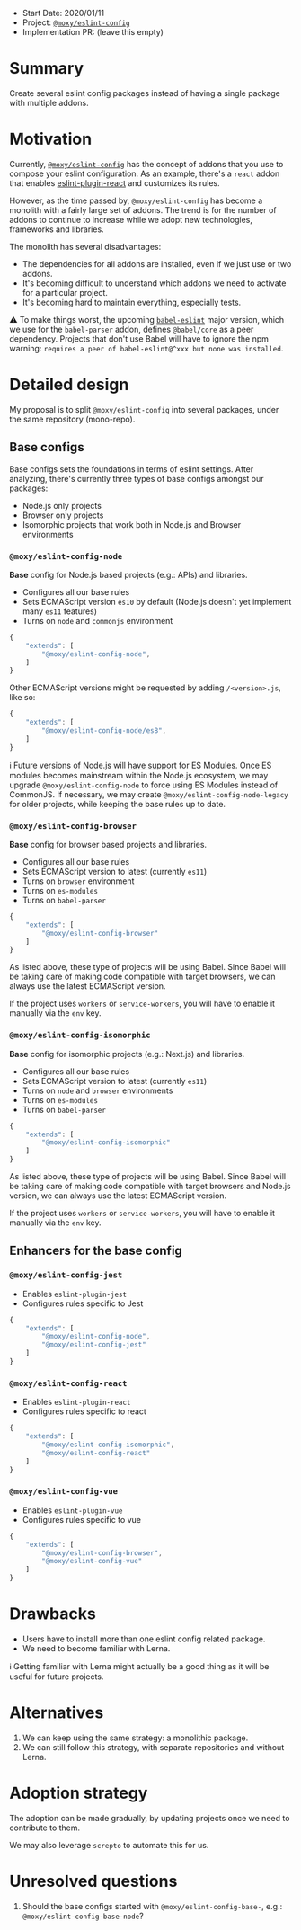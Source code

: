 - Start Date: 2020/01/11
- Project: [`@moxy/eslint-config`](https://github.com/moxystudio/eslint-config)
- Implementation PR: (leave this empty)

# Summary

Create several eslint config packages instead of having a single package with multiple addons.

# Motivation

Currently, [`@moxy/eslint-config`](https://github.com/moxystudio/eslint-config) has the concept of addons that you use to compose your eslint configuration. As an example, there's a `react` addon that enables [eslint-plugin-react](https://www.npmjs.com/package/eslint-plugin-react) and customizes its rules.

However, as the time passed by, `@moxy/eslint-config` has become a monolith with a fairly large set of addons. The trend is for the number of addons to continue to increase while we adopt new technologies, frameworks and libraries.

The monolith has several disadvantages:

- The dependencies for all addons are installed, even if we just use or two addons.
- It's becoming difficult to understand which addons we need to activate for a particular project.
- It's becoming hard to maintain everything, especially tests.

⚠️ To make things worst, the upcoming [`babel-eslint`](https://github.com/babel/babel-eslint) major version, which we use for the `babel-parser` addon, defines `@babel/core` as a peer dependency. Projects that don't use Babel will have to ignore the npm warning: `requires a peer of babel-eslint@^xxx but none was installed`.

# Detailed design

My proposal is to split `@moxy/eslint-config` into several packages, under the same repository (mono-repo).

## Base configs

Base configs sets the foundations in terms of eslint settings. After analyzing, there's currently three types of base configs amongst our packages:

- Node.js only projects
- Browser only projects
- Isomorphic projects that work both in Node.js and Browser environments

### `@moxy/eslint-config-node`

**Base** config for Node.js based projects (e.g.: APIs) and libraries.

- Configures all our base rules
- Sets ECMAScript version `es10` by default (Node.js doesn't yet implement many `es11` features)
- Turns on `node` and `commonjs` environment

```js
{
    "extends": [
        "@moxy/eslint-config-node",
    ]
}
```

Other ECMAScript versions might be requested by adding `/<version>.js`, like so:

```js
{
    "extends": [
        "@moxy/eslint-config-node/es8",
    ]
}
```

ℹ️ Future versions of Node.js will [have support](https://nodejs.org/api/esm.html) for ES Modules. Once ES modules becomes mainstream within the Node.js ecosystem, we may upgrade `@moxy/eslint-config-node` to force using ES Modules instead of CommonJS. If necessary, we may create `@moxy/eslint-config-node-legacy` for older projects, while keeping the base rules up to date.

### `@moxy/eslint-config-browser`

**Base** config for browser based projects and libraries.

- Configures all our base rules
- Sets ECMAScript version to latest (currently `es11`)
- Turns on `browser` environment
- Turns on `es-modules`
- Turns on `babel-parser`

```js
{
    "extends": [
        "@moxy/eslint-config-browser"
    ]
}
```

As listed above, these type of projects will be using Babel. Since Babel will be taking care of making code compatible with target browsers, we can always use the latest ECMAScript version.

If the project uses `workers` or `service-workers`, you will have to enable it manually via the `env` key.

### `@moxy/eslint-config-isomorphic`

**Base** config for isomorphic projects (e.g.: Next.js) and libraries.

- Configures all our base rules
- Sets ECMAScript version to latest (currently `es11`)
- Turns on `node` and `browser` environments
- Turns on `es-modules`
- Turns on `babel-parser`

```js
{
    "extends": [
        "@moxy/eslint-config-isomorphic"
    ]
}
```

As listed above, these type of projects will be using Babel. Since Babel will be taking care of making code compatible with target browsers and Node.js version, we can always use the latest ECMAScript version.

If the project uses `workers` or `service-workers`, you will have to enable it manually via the `env` key.

## Enhancers for the base config

### `@moxy/eslint-config-jest`

- Enables `eslint-plugin-jest`
- Configures rules specific to Jest

```js
{
    "extends": [
        "@moxy/eslint-config-node",
        "@moxy/eslint-config-jest"
    ]
}
```

### `@moxy/eslint-config-react`

- Enables `eslint-plugin-react`
- Configures rules specific to react

```js
{
    "extends": [
        "@moxy/eslint-config-isomorphic",
        "@moxy/eslint-config-react"
    ]
}
```

### `@moxy/eslint-config-vue`

- Enables `eslint-plugin-vue`
- Configures rules specific to vue

```js
{
    "extends": [
        "@moxy/eslint-config-browser",
        "@moxy/eslint-config-vue"
    ]
}
```

# Drawbacks

- Users have to install more than one eslint config related package.
- We need to become familiar with Lerna.

ℹ️ Getting familiar with Lerna might actually be a good thing as it will be useful for future projects.

# Alternatives

1. We can keep using the same strategy: a monolithic package.
2. We can still follow this strategy, with separate repositories and without Lerna.

# Adoption strategy

The adoption can be made gradually, by updating projects once we need to contribute to them.

We may also leverage `screpto` to automate this for us.

# Unresolved questions

1. Should the base configs started with `@moxy/eslint-config-base-`, e.g.: `@moxy/eslint-config-base-node`?
